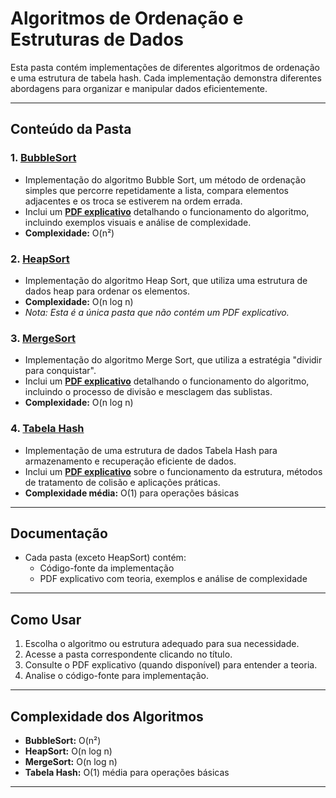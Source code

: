 # Algoritmos de Ordenação e Estruturas de Dados  

Esta pasta contém implementações de diferentes algoritmos de ordenação e uma estrutura de tabela hash. Cada implementação demonstra diferentes abordagens para organizar e manipular dados eficientemente.  

---

## Conteúdo da Pasta  

### 1. [BubbleSort](./BubbleSort)  
- Implementação do algoritmo Bubble Sort, um método de ordenação simples que percorre repetidamente a lista, compara elementos adjacentes e os troca se estiverem na ordem errada.  
- Inclui um **[PDF explicativo](./BubbleSort/BubbleSort.pdf)** detalhando o funcionamento do algoritmo, incluindo exemplos visuais e análise de complexidade.  
- **Complexidade:** O(n²)  

### 2. [HeapSort](./HeapSort)  
- Implementação do algoritmo Heap Sort, que utiliza uma estrutura de dados heap para ordenar os elementos.  
- **Complexidade:** O(n log n)  
- *Nota: Esta é a única pasta que não contém um PDF explicativo.*  

### 3. [MergeSort](./MergeSort)  
- Implementação do algoritmo Merge Sort, que utiliza a estratégia "dividir para conquistar".  
- Inclui um **[PDF explicativo](./MergeSort/MergeSort.pdf)** detalhando o funcionamento do algoritmo, incluindo o processo de divisão e mesclagem das sublistas.  
- **Complexidade:** O(n log n)  

### 4. [Tabela Hash](./TabelaHash)  
- Implementação de uma estrutura de dados Tabela Hash para armazenamento e recuperação eficiente de dados.  
- Inclui um **[PDF explicativo](./TabelaHash/TabelaHash.pdf)** sobre o funcionamento da estrutura, métodos de tratamento de colisão e aplicações práticas.  
- **Complexidade média:** O(1) para operações básicas  

---

## Documentação  

- Cada pasta (exceto HeapSort) contém:  
  - Código-fonte da implementação  
  - PDF explicativo com teoria, exemplos e análise de complexidade  

---

## Como Usar  

1. Escolha o algoritmo ou estrutura adequado para sua necessidade.  
2. Acesse a pasta correspondente clicando no título.  
3. Consulte o PDF explicativo (quando disponível) para entender a teoria.  
4. Analise o código-fonte para implementação.  

---

## Complexidade dos Algoritmos  

- **BubbleSort:** O(n²)  
- **HeapSort:** O(n log n)  
- **MergeSort:** O(n log n)  
- **Tabela Hash:** O(1) média para operações básicas  

---